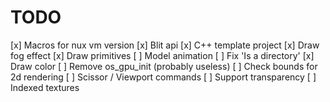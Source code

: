 # TODO

[x] Macros for nux vm version
[x] Blit api
[x] C++ template project
[x] Draw fog effect
[x] Draw primitives
[ ] Model animation
[ ] Fix 'Is a directory'
[x] Draw color
[ ] Remove os_gpu_init (probably useless)
[ ] Check bounds for 2d rendering
[ ] Scissor / Viewport commands
[ ] Support transparency
[ ] Indexed textures
